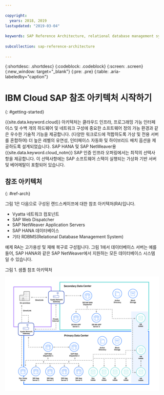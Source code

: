 ```yaml
---

copyright:
  years: 2018, 2019
lastupdated: "2019-03-04"

keywords: SAP Reference Architecture, relational database management systems, RDBMS, SAP Web Dispatcher, SAP NetWeaver Application Servers, application servers, database, high availability, disaster recovery

subcollection: sap-reference-architecture

---
```


{:shortdesc: .shortdesc}
{:codeblock: .codeblock}
{:screen: .screen}
{:new_window: target="_blank"}
{:pre: .pre}
{:table: .aria-labeledby="caption"}

# IBM Cloud SAP 참조 아키텍처 시작하기
{: #getting-started}

{{site.data.keyword.cloud}} 아키텍처는 클라우드 인프라, 프로그래밍 가능 인터페이스 및 수백 개의 하드웨어 및 네트워크 구성에 중요한 소프트웨어 정의 가능 환경과 같은 우수한 기술적 기능을 제공합니다. (다양한 워크로드에 적합하도록 가상 및 전용 서버를 혼합하여) 더 높은 레벨의 유연성, 인터페이스 자동화 및 하이브리드 배치 옵션을 제공하도록 설계되었습니다. SAP HANA 및 SAP NetWeaver용 {{site.data.keyword.cloud_notm}} SAP 인증 인프라 오퍼링에서는 최적의 선택사항을 제공합니다. 이 선택사항에는 SAP 소프트웨어 스택이 실행되는 가상화 기반 서버 및 베어메탈이 포함되어 있습니다.

## 참조 아키텍처
{: #ref-arch}

그림 1은 다음으로 구성된 랜드스케이프에 대한 참조 아키텍처(RA)입니다.

  * Vyatta 네트워크 컴포넌트
  * SAP Web Dispatcher
  * SAP NetWeaver Application Servers
  * SAP HANA 데이터베이스
  * 기타 RDBMS(Relational Database Management System)

예제 RA는 고가용성 및 재해 복구로 구성됩니다. 그림 1에서 데이터베이스 서버는 예를 들어, SAP HANA와 같은 SAP NetWeaver에서 지원하는 모든 데이터베이스 시스템일 수 있습니다.

그림 1. 샘플 참조 아키텍처

![그림 1. 샘플 참조 아키텍처](/images/SAP-optimization-ref-architecture-20180527.png "샘플 참조 아키텍처")
